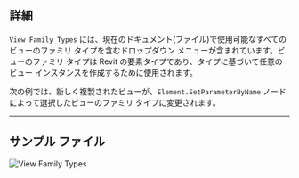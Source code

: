 ## 詳細
`View Family Types` には、現在のドキュメント(ファイル)で使用可能なすべてのビューのファミリ タイプを含むドロップダウン メニューが含まれています。ビューのファミリ タイプは Revit の要素タイプであり、タイプに基づいて任意のビュー インスタンスを作成するために使用されます。

次の例では、新しく複製されたビューが、`Element.SetParameterByName` ノードによって選択したビューのファミリ タイプに変更されます。
___
## サンプル ファイル

![View Family Types](./DSRevitNodesUI.ViewFamilyTypes_img.jpg)
